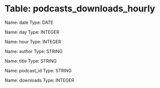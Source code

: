 Table: podcasts_downloads_hourly
================================

Name: date
Type: DATE

Name: day
Type: INTEGER

Name: hour
Type: INTEGER

Name: author
Type: STRING

Name: title
Type: STRING

Name: podcast_id
Type: STRING

Name: downloads
Type: INTEGER

